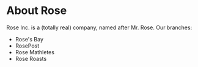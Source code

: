 # About Rose

Rose Inc. is a (totally real) company, named after Mr. Rose. Our branches:

- Rose's Bay
- RosePost
- Rose Mathletes
- Rose Roasts